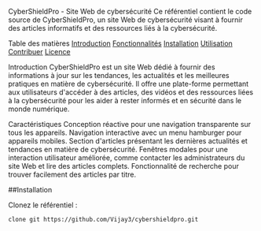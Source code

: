 CyberShieldPro - Site Web de cybersécurité
Ce référentiel contient le code source de CyberShieldPro, un site Web de cybersécurité visant à fournir des articles informatifs et des ressources liés à la cybersécurité.

Table des matières
[Introduction](#introduction)
[Fonctionnalités](#fonctionnalités)
[Installation](#installation)
[Utilisation](#utilisation)
[Contribuer](#contribuer)
[Licence](#licence)

Introduction
CyberShieldPro est un site Web dédié à fournir des informations à jour sur les tendances, les actualités et les meilleures pratiques en matière de cybersécurité. Il offre une plate-forme permettant aux utilisateurs d'accéder à des articles, des vidéos et des ressources liées à la cybersécurité pour les aider à rester informés et en sécurité dans le monde numérique.

Caractéristiques
Conception réactive pour une navigation transparente sur tous les appareils.
Navigation interactive avec un menu hamburger pour appareils mobiles.
Section d'articles présentant les dernières actualités et tendances en matière de cybersécurité.
Fenêtres modales pour une interaction utilisateur améliorée, comme contacter les administrateurs du site Web et lire des articles complets.
Fonctionnalité de recherche pour trouver facilement des articles par titre.

##Installation

Clonez le référentiel :

```bash
clone git https://github.com/Vijay3/cybershieldpro.git

